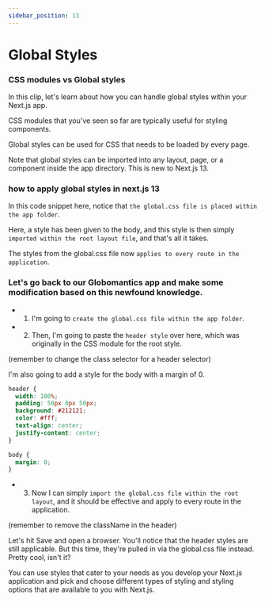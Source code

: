 ```yaml
---
sidebar_position: 13
---
```


# Global Styles

### CSS modules vs Global styles

In this clip, let's learn about how you can handle global styles within your Next.js app.

CSS modules that you've seen so far are typically useful for styling components.

Global styles can be used for CSS that needs to be loaded by every page.

Note that global styles can be imported into any layout, page, or a component inside the app directory. This is new to Next.js 13.

### how to apply global styles in next.js 13

In this code snippet here, notice that `the global.css file is placed within the app folder`.

Here, a style has been given to the body, and this style is then simply `imported within the root layout file`, and that's all it takes.

The styles from the global.css file now `applies to every route in the application`.

### Let's go back to our Globomantics app and make some modification based on this newfound knowledge.

- 1. I'm going to `create the global.css file within the app folder`.

- 2. Then, I'm going to paste the `header style` over here, which was originally in the CSS module for the root style.

(remember to change the class selector for a header selector)

I'm also going to add a style for the body with a margin of 0.

```css app/global.css
header {
  width: 100%;
  padding: 50px 0px 50px;
  background: #212121;
  color: #fff;
  text-align: center;
  justify-content: center;
}

body {
  margin: 0;
}
```

- 3. Now I can simply `import the global.css file within the root layout`, and it should be effective and apply to every route in the application.

(remember to remove the className in the header)

Let's hit Save and open a browser. You'll notice that the header styles are still applicable. But this time, they're pulled in via the global.css file instead. Pretty cool, isn't it?

You can use styles that cater to your needs as you develop your Next.js application and pick and choose different types of styling and styling options that are available to you with Next.js.